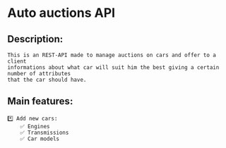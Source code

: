 # Auto auctions API

## Description:
    This is an REST-API made to manage auctions on cars and offer to a client 
    informations about what car will suit him the best giving a certain number of attributes
    that the car should have.

## Main features:
    *️⃣ Add new cars: 
        ✅ Engines
        ✅ Transmissions
        ✅ Car models